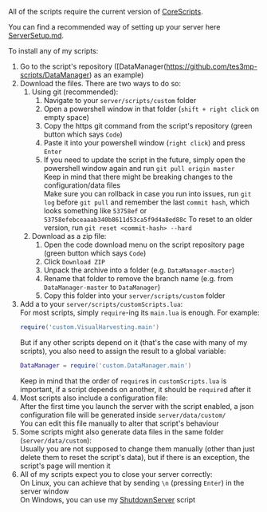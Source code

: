 All of the scripts require the current version of [CoreScripts](https://github.com/TES3MP/CoreScripts).

You can find a recommended way of setting up your server here [ServerSetup.md](ServerSetup.md).

To install any of my scripts:
1. Go to the script's repository ([DataManager(https://github.com/tes3mp-scripts/DataManager) as an example)
2. Download the files. There are two ways to do so:
    1. Using git (recommended):
        1. Navigate to your `server/scripts/custom` folder
        2. Open a powershell window in that folder (`shift + right click` on empty space)
        3. Copy the https git command from the script's repository (green button which says `Code`)
        4. Paste it into your powershell window (`right click`) and press `Enter`
        5. If you need to update the script in the future, simply open the powershell window again and run `git pull origin master`  
            Keep in mind that there might be breaking changes to the configuration/data files  
            Make sure you can rollback in case you run into issues, run `git log` before `git pull` and remember the last `commit hash`, which looks something like `53758ef` or `53758efebceaaab340b8611d53ca5f9d4a8ed88c`
            To reset to an older version, run `git reset <commit-hash> --hard`
    2. Download as a zip file:
        1. Open the code download menu on the script repository page (green button which says `Code`)
        2. Click `Download ZIP`
        3. Unpack the archive into a folder (e.g. `DataManager-master`)
        4. Rename that folder to remove the branch name (e.g. from `DataManager-master` to `DataManager`)
        5. Copy this folder into your `server/scripts/custom` folder
3. Add a to your `server/scripts/customScripts.lua`:  
    For most scripts, simply `require`-ing its `main.lua` is enough. For example:
    ```Lua
    require('custom.VisualHarvesting.main')
    ```
    But if any other scripts depend on it (that's the case with many of my scripts), you also need to assign the result to a global variable:
    ```Lua
    DataManager = require('custom.DataManager.main')
    ```
    Keep in mind that the order of `require`s in `customScripts.lua` is important, if a script depends on another, it should be `require`d after it
4. Most scripts also include a configuration file:  
    After the first time you launch the server with the script enabled, a json configuration file will be generated inside `server/data/custom/`  
    You can edit this file manually to alter that script's behaviour
5. Some scripts might also generate data files in the same folder (`server/data/custom`):  
    Usually you are not supposed to change them manually (other than just delete them to reset the script's data), but if there is an exception, the script's page will mention it
6. All of my scripts expect you to close your server correctly:  
    On Linux, you can achieve that by sending `\n` (pressing `Enter`) in the server window  
    On Windows, you can use my [ShutdownServer](https://github.com/tes3mp-scripts/ShutdownServer) script
